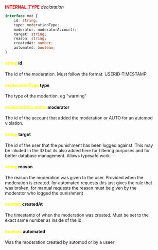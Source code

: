 <span style="color:red"><strong>INTERNAL_TYPE</strong></span> *declaration*
```ts
interface mod {
    id: string;
    type: moderationType;
    moderator: moderatorAccounts;
    target: string;
    reason: string;
    createdAt: number;
    automated: boolean;
}
```

#### <span style="color:yellow">string</span> id
The id of the moderation. Must follow the format: USERID-TIMESTAMP
#### <span style="color:yellow">moderationType</span> type
The type of the modertion, eg "warning"
#### <span style="color:yellow">moderatorAccounts</span> moderator
The id of the account that added the moderation or AUTO for an automod violation.
#### <span style="color:yellow">string</span> target
The id of the user that the punishment has been logged against. This may be inluded in the ID but its also added here for filtering purposes and for better database management. Allows typesafe work.
#### <span style="color:yellow">string</span> reason
The reason the moderation was given to the user. Provided when the moderation is created. for automated requests this just gives the rule that was broken, for manual requests the reason must be given by the moderator who logged the punishment
#### <span style="color:yellow">number</span> createdAt
The timestamp of when the moderation was created. Must be set to the exact same number as inside of the id.
#### <span style="color:yellow">boolean</span> automated
Was the moderation created by automod or by a useer